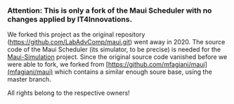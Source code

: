 ### Attention: This is only a fork of the Maui Scheduler with no changes applied by IT4Innovations.

We forked this project as the original repository (https://github.com/LabAdvComp/maui.git) went away in 2020. The source code of the Maui Scheduler (its simulator, to be precise) is needed for the [Maui-Simulation](https://github.com/It4innovations/Maui-Simulation) project.
Since the original source code vanished before we were able to fork, we forked from [https://github.com/mfagiani/maui](mfagiani/maui) which contains a similar enough soure base, using the master branch.

All rights belong to the respective owners!
